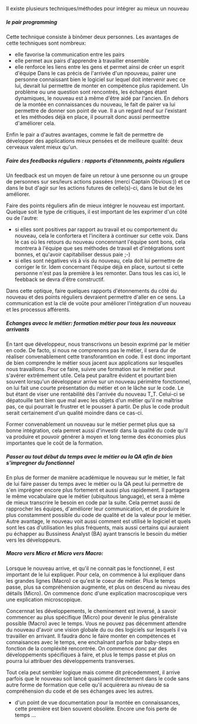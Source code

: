 Il existe plusieurs techniques/méthodes pour intégrer au mieux un nouveau

##### le pair programming
Cette technique consiste à binômer deux personnes. Les avantages de cette techniques sont nombreux:
- elle favorise la communication entre les pairs
- elle permet aux pairs d'apprendre à travailler ensemble
- elle renforce les liens entre les gens et permet ainsi de créer un esprit d'équipe
Dans le cas précis de l'arrivée d'un npouveau, pairer une personne connaissant bien le logiciel sur lequel doit intervenir
avec ce lui, devrait lui permettre de monter en compétence plus rapidement.
Un problème ou une question sont rencontrés, les échanges étant dynamiques, le nouveau est à même d'être aidé par
l'ancien.
En dehors de la montée en connaissances du nouveau, le fait de pairer va lui permettre de donner son point de vue. Il a
un regard neuf sur l'existant et les méthodes déjà en place, il pourrait donc aussi permeettre d'améliorer cela.

Enfin le pair a d'autres avantages, comme le fait de permettre de développer des applications mieux pensées et de
meilleure qualité:  deux cerveaux valent mieux qu'un.


##### Faire des feedbacks réguliers : rapports d'étonnments, points réguliers
Un feedback est un moyen de faire un retour à une personne ou un groupe de personnes sur ses/leurs actions passées
(merci Captain Obvious:)) et ce dans le but d'agir sur les actions futures de celle(s)-ci, dans le but de les améliorer.

Faire des points réguliers afin de mieux intégrer le nouveau est important. Quelque soit le type de critiques, il est
important de les exprimer d'un côté ou de l'autre:
- si elles sont positives par rapport au travail et ou comportement du nouveau, cela le confortera et l'incitera à
continuer sur cette voix. Dans le cas où les retours du nouveau concenrnant l'équipe sont bons, cela montrera à l'équipe
 que ses méthodes de travail et d'intégrations sont bonnes, et qu'avoir capitabiliser dessus paie ;-)
- si elles sont négatives vis à vis du nouveau, cela doit lui permettre de corriger le tir. Idem concernant l'équipe
déjà en place, surtout si cette personne n'est pas la première à les remonter. Dans tous les cas ici, le feebback se
devra d'être constructif.

Dans cette optique, faire quelques rapports d'étonnements du côté du nouveau et des points réguliers devraient permettre
d'aller en ce sens. La communication est la clé de voûte pour améliorer l'intégration d'un nouveau et les processus
afférents.

##### Echanges avecc le métier: formation métier pour tous les nouveaux arrivants
En tant que développeur, nous transcrivons un besoin exprimé par le métier en code. De facto, si nous ne comprenons pas
le métier, il sera dur de réaliser convenablement cette transforamtion en code.
Il est donc important de bien comprendre le métier sous jacent aux applications sur lesquelles nous travaillons.
Pour ce faire, suivre une formation sur le métier peut s'avérer extrêmement utile.
Cela peut paraître évident et pourtant bien souvent lorsqu'un développeur arrive sur un nouveau périmètre fonctionnel,
on lui fait une courte présentation du métier et on le lâche sur le code. Le but étant de viser une rentabilité dès
l'arrivée du nouveau T_T.
Celui-ci se dépatouille tant bien que mal avec les objets d'un métier qu'il ne maîtrise pas, ce qui pourrait le frustrer
et le pousser à partir. De plus le code produit serait certainement d'un qualité moindre dans ce cas-ci.

Former convenablement un nouveau sur le métier permet plus que sa bonne intégration, cela pemret aussi d'investir dans
la qualité du code qu'il va produire et pouvoir générer à moyen et long terme des économies plus importantes que le coût
de la formation.

##### Passer au tout début du temps avec le métier ou la QA afin de bien s'impregner du fonctionnel
En plus de former de manière académique le nouveau sur le métier, le fait de lui faire passer du temps avec le métier ou
la QA peut lui permettre de s'en imprégner encore plus fortement et aussi plus rapidement.
Il partagera le même vocabulaire que le métier (ubiquitous language), et sera à même de mieux transcrire le besoin en
code par la suite. Cela permet aussi de rapprocher les équipes, d'améliorer leur communication, et de produire le plus
constamment possible du code de qualité et de la valeur pour le métier.
Autre avantage, le nouveau voit aussi comment est utilisé le logiciel et quels sont les cas d'utilisation les plus
fréquents, mais aussi certains qui auraient pu échapper au Bussiness Analyst (BA) ayant transcris le besoin du métier vers
les développeurs.

##### Macro vers Micro et Micro vers Macro:
Lorsque le nouveau arrive, et qu'il ne connait pas le fonctionnel, il est important de le lui expliquer.
Pour cela, on commence à lui expliquer dans les grandes lignes (Macro) ce qu'est le coeur de métier. Plus le temps passe,
plus sa compréhension augmente, et plus on descend au niveau des détails (Micro).
On commence donc d'une explication macroscopique vers une explication microscopique.

Concernnat les développements, le cheminement est inversé, à savoir commencer au plus spécifique (Micro) pour devenir le
plus généraliste possible (Macro) avec le temps.
Vous ne pouvez pas décemment attendre du nouveau d'avoir une vision globale du ou des logiciels sur lesquels il va
travailler en arrivant.
Il faudra donc le faire monter en compétences et connaisances avec le temps, ene enchaînant parfois par baby-steps en
fonction de la compléxité rencontrée. On commence donc par des développements spécifiques à faire, et plus le temps
passe et plus on pourra lui attribuer des développements transverses.

Tout cela peut sembler logique mais comme dit précedemment, il arrive parfois que le nouveau soit lancé quasiment directement
dans le code sans autre forme de formation que celle qu'il acquièrera au niveau de sa compréhension du code et de ses
échanges avec les autres.



- d'un point de vue documentation pour la montée en connaissances, cette première est bien souvent obsolète. Encore une
fois perte de temps ...